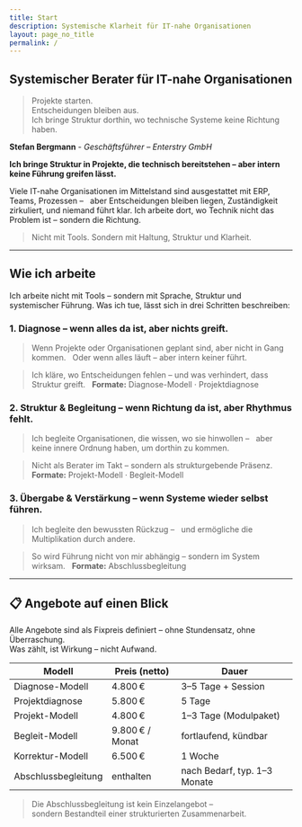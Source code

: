 ```yaml
---
title: Start
description: Systemische Klarheit für IT-nahe Organisationen
layout: page_no_title
permalink: /
---
```


## Systemischer Berater für IT-nahe Organisationen  

> Projekte starten.  
> Entscheidungen bleiben aus.  
> Ich bringe Struktur dorthin, wo technische Systeme keine Richtung haben.

**Stefan Bergmann** - _Geschäftsführer – Enterstry GmbH_


**​Ich bringe Struktur in Projekte, die technisch bereitstehen – aber intern keine Führung greifen lässt.**

Viele IT-nahe Organisationen im Mittelstand sind ausgestattet mit ERP, Teams, Prozessen –  
aber Entscheidungen bleiben liegen, Zuständigkeit zirkuliert, und niemand führt klar.
Ich arbeite dort, wo Technik nicht das Problem ist – sondern die Richtung.

> Nicht mit Tools. Sondern mit Haltung, Struktur und Klarheit.​

---
## Wie ich arbeite

Ich arbeite nicht mit Tools – sondern mit Sprache, Struktur und systemischer Führung.
Was ich tue, lässt sich in drei Schritten beschreiben:

### 1. Diagnose – wenn alles da ist, aber nichts greift.
> Wenn Projekte oder Organisationen geplant sind,
> aber nicht in Gang kommen.  
> Oder wenn alles läuft – aber intern keiner führt.

> Ich kläre, wo Entscheidungen fehlen – und was verhindert, dass Struktur greift.  
> **Formate:** Diagnose-Modell · Projektdiagnose
​

### 2. Struktur & Begleitung – wenn Richtung da ist, aber Rhythmus fehlt.

> Ich begleite Organisationen, die wissen, wo sie hinwollen –  
> aber keine innere Ordnung haben, um dorthin zu kommen.

> Nicht als Berater im Takt – sondern als strukturgebende Präsenz.  
> **Formate:** Projekt-Modell · Begleit-Modell


### 3. Übergabe & Verstärkung – wenn Systeme wieder selbst führen.

> Ich begleite den bewussten Rückzug –  
> und ermögliche die Multiplikation durch andere.

> So wird Führung nicht von mir abhängig – sondern im System wirksam.  
> **Formate:** Abschlussbegleitung

---
## 📋 Angebote auf einen Blick

Alle Angebote sind als Fixpreis definiert – ohne Stundensatz, ohne Überraschung.  
Was zählt, ist Wirkung – nicht Aufwand.

| Modell              | Preis (netto)       | Dauer                        |
|---------------------|---------------------|------------------------------|
| Diagnose-Modell     | 4.800 €             | 3–5 Tage + Session           |
| Projektdiagnose     | 5.800 €             | 5 Tage                       |
| Projekt-Modell      | 4.800 €             | 1–3 Tage (Modulpaket)        |
| Begleit-Modell      | 9.800 € / Monat     | fortlaufend, kündbar         |
| Korrektur-Modell    | 6.500 €             | 1 Woche                      |
| Abschlussbegleitung | enthalten           | nach Bedarf, typ. 1–3 Monate |

> Die Abschlussbegleitung ist kein Einzelangebot –  
> sondern Bestandteil einer strukturierten Zusammenarbeit.
